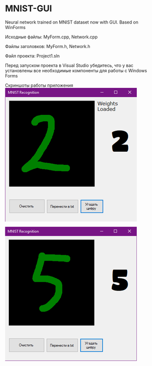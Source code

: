 # MNIST-GUI
Neural network trained on MNIST dataset now with GUI. Based on WinForms

Исходные файлы: MyForm.cpp, Network.cpp

Файлы заголовков: MyForm.h, Network.h

Файл проекта: Project1.sln

Перед запуском проекта в Visual Studio убедитесь, что у вас установлены все необходимые компоненты для работы с Windows Forms

Скриншоты работы приложения
![Скриншот 1.](https://github.com/R0uT3r52/MNIST-GUI/blob/main/Data/Images/image1.png)

![Скриншот 2.](https://github.com/R0uT3r52/MNIST-GUI/blob/main/Data/Images/image2.png)
